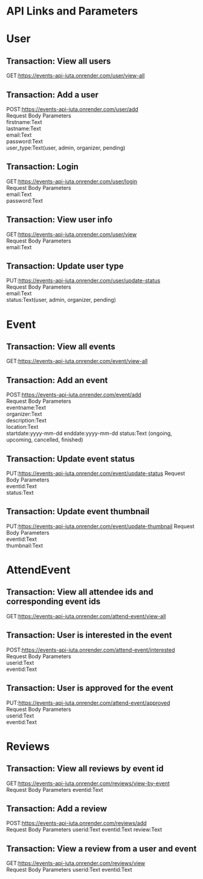 # API Links and Parameters

# User
## Transaction: View all users
GET:https://events-api-iuta.onrender.com/user/view-all  

## Transaction: Add a user
POST:https://events-api-iuta.onrender.com/user/add  
Request Body Parameters  
firstname:Text  
lastname:Text  
email:Text  
password:Text  
user_type:Text(user, admin, organizer, pending)  

## Transaction: Login
GET:https://events-api-iuta.onrender.com/user/login  
Request Body Parameters   
email:Text  
password:Text  

## Transaction: View user info
GET:https://events-api-iuta.onrender.com/user/view  
Request Body Parameters   
email:Text  

## Transaction: Update user type
PUT:https://events-api-iuta.onrender.com/user/update-status  
Request Body Parameters  
email:Text  
status:Text(user, admin, organizer, pending)  


# Event
## Transaction: View all events
GET:https://events-api-iuta.onrender.com/event/view-all  

## Transaction: Add an event
POST:https://events-api-iuta.onrender.com/event/add   
Request Body Parameters  
eventname:Text  
organizer:Text  
description:Text  
location:Text  
startdate:yyyy-mm-dd 
enddate:yyyy-mm-dd 
status:Text (ongoing, upcoming, cancelled, finished)  

## Transaction: Update event status
PUT:https://events-api-iuta.onrender.com/event/update-status
Request Body Parameters  
eventid:Text  
status:Text  

## Transaction: Update event thumbnail
PUT:https://events-api-iuta.onrender.com/event/update-thumbnail
Request Body Parameters  
eventid:Text  
thumbnail:Text   


# AttendEvent
## Transaction: View all attendee ids and corresponding event ids  
GET:https://events-api-iuta.onrender.com/attend-event/view-all  

## Transaction: User is interested in the event
POST:https://events-api-iuta.onrender.com/attend-event/interested  
Request Body Parameters  
userid:Text  
eventid:Text

## Transaction: User is approved for the event
PUT:https://events-api-iuta.onrender.com/attend-event/approved  
Request Body Parameters  
userid:Text  
eventid:Text

# Reviews
## Transaction: View all reviews by event id
GET:https://events-api-iuta.onrender.com/reviews/view-by-event  
Request Body Parameters
eventid:Text

## Transaction: Add a review
POST:https://events-api-iuta.onrender.com/reviews/add  
Request Body Parameters
userid:Text
eventid:Text
review:Text

## Transaction: View a review from a user and event
GET:https://events-api-iuta.onrender.com/reviews/view  
Request Body Parameters
userid:Text
eventid:Text
